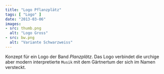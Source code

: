 ```yaml
---
title: "Logo Pflanzplätz"
tags: [ "Logo" ]
date: "2013-03-06"
images:
- src: thumb.png
  alt: "Logo Gross"
- src: bw.png
  alt: "Variante Schwarzweiss"
---
```

Konzept für ein Logo der Band *Planzplätz*. Das Logo verbindet die urchige aber modern interpretierte `Musik` mit dem Gärtnertum der sich im Namen versteckt.

